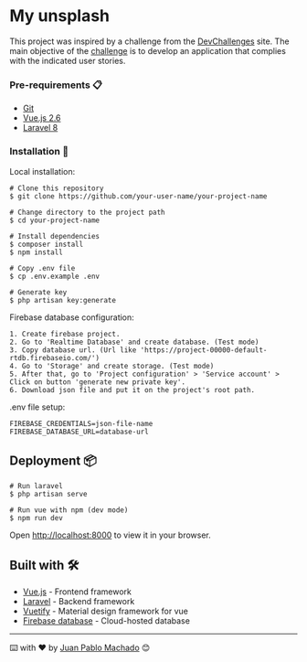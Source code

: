 # My unsplash

This project was inspired by a challenge from the [DevChallenges](https://devchallenges.io/) site. The main objective of the [challenge](https://devchallenges.io/challenges/rYyhwJAxMfES5jNQ9YsP) is to develop an application that complies with the indicated user stories.

### Pre-requirements 📋

* [Git](https://git-scm.com/)
* [Vue.js 2.6](https://es.vuejs.org/v2/guide/installation.html)
* [Laravel 8](https://laravel.com/docs/8.x/installation#installation-via-composer)

### Installation 🔧

Local installation:

```
# Clone this repository
$ git clone https://github.com/your-user-name/your-project-name

# Change directory to the project path
$ cd your-project-name

# Install dependencies
$ composer install
$ npm install

# Copy .env file
$ cp .env.example .env

# Generate key
$ php artisan key:generate
```

Firebase database configuration:

```
1. Create firebase project.
2. Go to 'Realtime Database' and create database. (Test mode)
3. Copy database url. (Url like 'https://project-00000-default-rtdb.firebaseio.com/')
4. Go to 'Storage' and create storage. (Test mode)
5. After that, go to 'Project configuration' > 'Service account' > Click on button 'generate new private key'.
6. Download json file and put it on the project's root path.
```

.env file setup:

```
FIREBASE_CREDENTIALS=json-file-name
FIREBASE_DATABASE_URL=database-url
```

## Deployment 📦

```
# Run laravel
$ php artisan serve

# Run vue with npm (dev mode)
$ npm run dev
```

Open [http://localhost:8000](http://localhost:8000) to view it in your browser.

## Built with 🛠️

* [Vue.js](https://es.vuejs.org/) - Frontend framework
* [Laravel](https://laravel.com/) - Backend framework
* [Vuetify](https://vuetifyjs.com/en/) - Material design framework for vue
* [Firebase database](https://firebase.google.com/) - Cloud-hosted database

---
⌨️ with ❤️ by [Juan Pablo Machado](https://github.com/Ju4npx) 😊